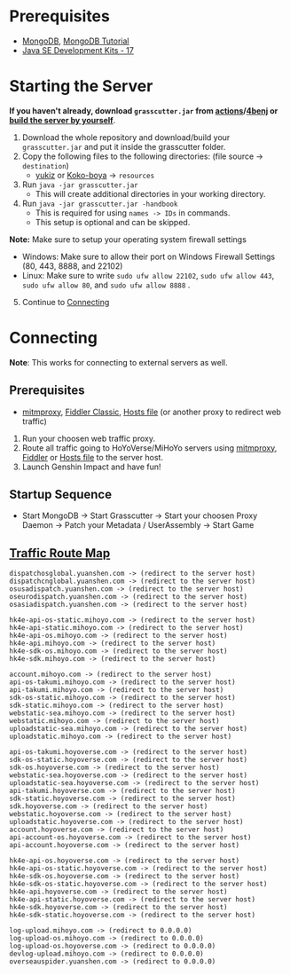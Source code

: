 # Prerequisites
- [MongoDB](https://www.mongodb.com/try/download/community), [MongoDB Tutorial](https://github.com/Grasscutters/Grasscutter/wiki/Resources#mongodb-tutorial)
- [Java SE Development Kits - 17](https://www.oracle.com/java/technologies/javase/jdk17-archive-downloads.html)

# Starting the Server
**If you haven't already, download `grasscutter.jar` from [actions](https://github.com/Grasscutters/Grasscutter/actions/workflows/build.yml)/[4benj](https://jenkins.4benj.com/job/Grasscutters/job/Grasscutter/lastSuccessfulBuild/) or [build the server by yourself](https://github.com/Grasscutters/Grasscutter/wiki/Building)**.

1. Download the whole repository and download/build your `grasscutter.jar` and put it inside the grasscutter folder.
2. Copy the following files to the following directories: (file source -> `destination`)
   - [yukiz](https://gitlab.com/yukiz/GrasscutterResources/) or [Koko-boya](https://github.com/Koko-boya/Grasscutter_Resources) -> `resources`
3. Run `java -jar grasscutter.jar`
   - This will create additional directories in your working directory.
4. Run `java -jar grasscutter.jar -handbook`
   - This is required for using `names -> IDs` in commands.
   - This setup is optional and can be skipped.

**Note:** Make sure to setup your operating system firewall settings
   - Windows: Make sure to allow their port on Windows Firewall Settings (80, 443, 8888, and 22102)
   - Linux: Make sure to write `sudo ufw allow 22102`, `sudo ufw allow 443`, `sudo ufw allow 80`, and `sudo ufw allow 8888` .

5. Continue to [Connecting](#connecting)

# Connecting
**Note**: This works for connecting to external servers as well.

## Prerequisites
- [mitmproxy](https://mitmproxy.org/), [Fiddler Classic](https://telerik-fiddler.s3.amazonaws.com/fiddler/FiddlerSetup.exe), [Hosts file](https://github.com/Grasscutters/Grasscutter/wiki/Resources#hosts-file) (or another proxy to redirect web traffic)

1. Run your choosen web traffic proxy.
2. Route all traffic going to HoYoVerse/MiHoYo servers using [mitmproxy](https://github.com/Grasscutters/Grasscutter#:~:text=mitmdump:), [Fiddler](https://github.com/Grasscutters/Grasscutter#:~:text=Fiddler%20Classic:) or [Hosts file](https://github.com/Grasscutters/Grasscutter/wiki/Resources#hosts-file) to the server host.
3. Launch Genshin Impact and have fun!

## Startup Sequence
- Start MongoDB -> Start Grasscutter -> Start your choosen Proxy Daemon -> Patch your Metadata / UserAssembly -> Start Game

## [Traffic Route Map](https://github.com/Grasscutters/Grasscutter/issues/1447)
```
dispatchosglobal.yuanshen.com -> (redirect to the server host)
dispatchcnglobal.yuanshen.com -> (redirect to the server host)
osusadispatch.yuanshen.com -> (redirect to the server host)
oseurodispatch.yuanshen.com -> (redirect to the server host)
osasiadispatch.yuanshen.com -> (redirect to the server host)

hk4e-api-os-static.mihoyo.com -> (redirect to the server host)
hk4e-api-static.mihoyo.com -> (redirect to the server host)
hk4e-api-os.mihoyo.com -> (redirect to the server host)
hk4e-api.mihoyo.com -> (redirect to the server host)
hk4e-sdk-os.mihoyo.com -> (redirect to the server host)
hk4e-sdk.mihoyo.com -> (redirect to the server host)

account.mihoyo.com -> (redirect to the server host)
api-os-takumi.mihoyo.com -> (redirect to the server host)
api-takumi.mihoyo.com -> (redirect to the server host)
sdk-os-static.mihoyo.com -> (redirect to the server host)
sdk-static.mihoyo.com -> (redirect to the server host)
webstatic-sea.mihoyo.com -> (redirect to the server host)
webstatic.mihoyo.com -> (redirect to the server host)
uploadstatic-sea.mihoyo.com -> (redirect to the server host)
uploadstatic.mihoyo.com -> (redirect to the server host)

api-os-takumi.hoyoverse.com -> (redirect to the server host)
sdk-os-static.hoyoverse.com -> (redirect to the server host)
sdk-os.hoyoverse.com -> (redirect to the server host)
webstatic-sea.hoyoverse.com -> (redirect to the server host)
uploadstatic-sea.hoyoverse.com -> (redirect to the server host)
api-takumi.hoyoverse.com -> (redirect to the server host)
sdk-static.hoyoverse.com -> (redirect to the server host)
sdk.hoyoverse.com -> (redirect to the server host)
webstatic.hoyoverse.com -> (redirect to the server host)
uploadstatic.hoyoverse.com -> (redirect to the server host)
account.hoyoverse.com -> (redirect to the server host)
api-account-os.hoyoverse.com -> (redirect to the server host)
api-account.hoyoverse.com -> (redirect to the server host)

hk4e-api-os.hoyoverse.com -> (redirect to the server host)
hk4e-api-os-static.hoyoverse.com -> (redirect to the server host)
hk4e-sdk-os.hoyoverse.com -> (redirect to the server host)
hk4e-sdk-os-static.hoyoverse.com -> (redirect to the server host)
hk4e-api.hoyoverse.com -> (redirect to the server host)
hk4e-api-static.hoyoverse.com -> (redirect to the server host)
hk4e-sdk.hoyoverse.com -> (redirect to the server host)
hk4e-sdk-static.hoyoverse.com -> (redirect to the server host)

log-upload.mihoyo.com -> (redirect to 0.0.0.0)
log-upload-os.mihoyo.com -> (redirect to 0.0.0.0)
log-upload-os.hoyoverse.com -> (redirect to 0.0.0.0)
devlog-upload.mihoyo.com -> (redirect to 0.0.0.0)
overseauspider.yuanshen.com -> (redirect to 0.0.0.0)
```
